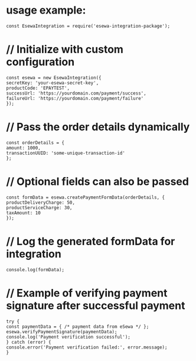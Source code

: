 # usage example: 
    const EsewaIntegration = require('esewa-integration-package');

# // Initialize with custom configuration
    const esewa = new EsewaIntegration({
    secretKey: 'your-esewa-secret-key',
    productCode: 'EPAYTEST',
    successUrl: 'https://yourdomain.com/payment/success',
    failureUrl: 'https://yourdomain.com/payment/failure'
    });

# // Pass the order details dynamically
    const orderDetails = {
    amount: 1000,
    transactionUUID: 'some-unique-transaction-id'
    };

# // Optional fields can also be passed
    const formData = esewa.createPaymentFormData(orderDetails, {
    productDeliveryCharge: 50,
    productServiceCharge: 30,
    taxAmount: 10
    });

# // Log the generated formData for integration
    console.log(formData);

# // Example of verifying payment signature after successful payment
    try {
    const paymentData = { /* payment data from eSewa */ };
    esewa.verifyPaymentSignature(paymentData);
    console.log('Payment verification successful');
    } catch (error) {
    console.error('Payment verification failed:', error.message);
    }
